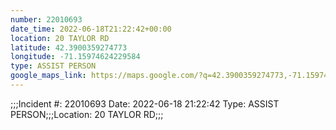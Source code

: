 ```yaml
---
number: 22010693
date_time: 2022-06-18T21:22:42+00:00
location: 20 TAYLOR RD
latitude: 42.3900359274773
longitude: -71.15974624229584
type: ASSIST PERSON
google_maps_link: https://maps.google.com/?q=42.3900359274773,-71.15974624229584
---
```


;;;Incident #: 22010693  Date: 2022-06-18 21:22:42   Type: ASSIST PERSON;;;Location: 20 TAYLOR RD;;;
